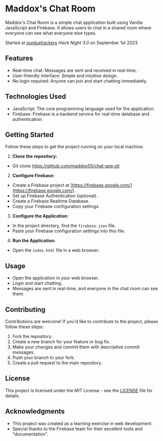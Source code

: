 # Maddox's Chat Room

Maddox's Chat Room is a simple chat application built using Vanilla JavaScript and Firebase. It allows users to chat in a shared room where everyone can see what everyone else types. 

Started at [purduehackers](https://github.com/purduehackers) *Hack Night 3.0* on September 1st 2023

## Features

- Real-time chat: Messages are sent and received in real-time.
- User-friendly interface: Simple and intuitive design.
- No login required: Anyone can join and start chatting immediately.

## Technologies Used

- JavaScript: The core programming language used for the application.
- Firebase: Firebase is a backend service for real-time database and authentication.

## Getting Started

Follow these steps to get the project running on your local machine.

1. **Clone the repository:**

- Git clone [<repository-url>](https://github.com/maddox05/chat-app.git)https://github.com/maddox05/chat-app.git

2. **Configure Firebase:**

- Create a Firebase project at [https://firebase.google.com/](https://firebase.google.com/).
- Set up Firebase Authentication (optional).
- Create a Firebase Realtime Database.
- Copy your Firebase configuration settings.

3. **Configure the Application:**

- In the project directory, find the `firebase.json` file.
- Paste your Firebase configuration settings into this file.

4. **Run the Application:**

- Open the `index.html` file in a web browser.

## Usage

- Open the application in your web browser.
- Login and start chatting.
- Messages are sent in real-time, and everyone in the chat room can see them.

## Contributing

Contributions are welcome! If you'd like to contribute to the project, please follow these steps:

1. Fork the repository.
2. Create a new branch for your feature or bug fix.
3. Make your changes and commit them with descriptive commit messages.
4. Push your branch to your fork.
5. Create a pull request to the main repository.

## License

This project is licensed under the MIT License - see the [LICENSE](LICENSE) file for details.

## Acknowledgments

- This project was created as a learning exercise in web development.
- Special thanks to the Firebase team for their excellent tools and "documentation".
